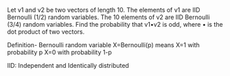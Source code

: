 Let v1 and v2 be two vectors of length 10. The elements of v1 are IID Bernoulli (1/2) random variables. The 10 elements of v2 are IID Bernoulli (3/4) random variables. Find the probability that v1•v2 is odd, where • is the dot product of two vectors.

Definition- Bernoulli random variable
X=Bernoulli(p) means 
X=1 with probability p
X=0 with probability 1-p

IID: Independent and Identically distributed
